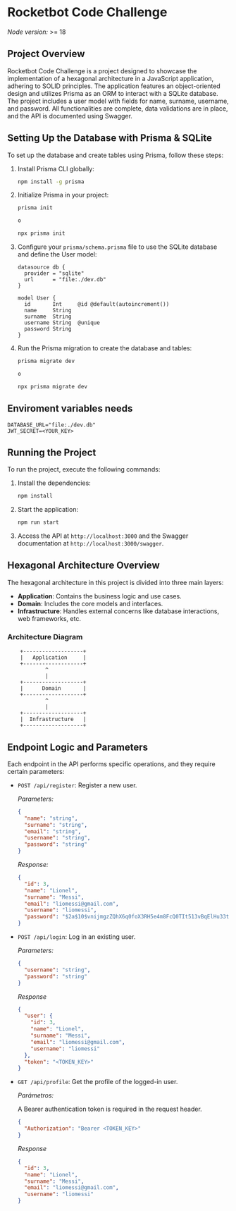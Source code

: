 # Rocketbot Code Challenge

_Node version:_ >= 18

## Project Overview

Rocketbot Code Challenge is a project designed to showcase the implementation of a hexagonal architecture in a JavaScript application, adhering to SOLID principles. The application features an object-oriented design and utilizes Prisma as an ORM to interact with a SQLite database. The project includes a user model with fields for name, surname, username, and password. All functionalities are complete, data validations are in place, and the API is documented using Swagger.

## Setting Up the Database with Prisma & SQLite

To set up the database and create tables using Prisma, follow these steps:

1. Install Prisma CLI globally:

   ```bash
   npm install -g prisma
   ```

2. Initialize Prisma in your project:

   ```bash
   prisma init

   o

   npx prisma init
   ```

3. Configure your `prisma/schema.prisma` file to use the SQLite database and define the User model:

   ```prisma
   datasource db {
     provider = "sqlite"
     url      = "file:./dev.db"
   }

   model User {
     id       Int     @id @default(autoincrement())
     name     String
     surname  String
     username String  @unique
     password String
   }
   ```

4. Run the Prisma migration to create the database and tables:

   ```bash
   prisma migrate dev

   o

   npx prisma migrate dev
   ```

## Enviroment variables needs

```
DATABASE_URL="file:./dev.db"
JWT_SECRET=<YOUR_KEY>
```

## Running the Project

To run the project, execute the following commands:

1. Install the dependencies:
   ```bash
   npm install
   ```
2. Start the application:
   ```bash
   npm run start
   ```
3. Access the API at `http://localhost:3000` and the Swagger documentation at `http://localhost:3000/swagger`.

## Hexagonal Architecture Overview

The hexagonal architecture in this project is divided into three main layers:

- **Application**: Contains the business logic and use cases.
- **Domain**: Includes the core models and interfaces.
- **Infrastructure**: Handles external concerns like database interactions, web frameworks, etc.

### Architecture Diagram

```
    +-------------------+
    |   Application     |
    +-------------------+
            ^
            |
    +-------------------+
    |      Domain       |
    +-------------------+
            ^
            |
    +-------------------+
    |  Infrastructure   |
    +-------------------+
```

## Endpoint Logic and Parameters

Each endpoint in the API performs specific operations, and they require certain parameters:

- `POST /api/register`: Register a new user.

  _Parameters:_

  ```json
  {
    "name": "string",
    "surname": "string",
    "email": "string",
    "username": "string",
    "password": "string"
  }
  ```

  _Response:_

  ```json
  {
    "id": 3,
    "name": "Lionel",
    "surname": "Messi",
    "email": "liomessi@gmail.com",
    "username": "liomessi",
    "password": "$2a$10$vnijmgzZQhX6q0foX3RH5e4m8FcQ0TIt513vBqElHu33tDlKoQT3m"
  }
  ```

- `POST /api/login`: Log in an existing user.

  _Parameters:_

  ```json
  {
    "username": "string",
    "password": "string"
  }
  ```

  _Response_

  ```json
  {
    "user": {
      "id": 3,
      "name": "Lionel",
      "surname": "Messi",
      "email": "liomessi@gmail.com",
      "username": "liomessi"
    },
    "token": "<TOKEN_KEY>"
  }
  ```

- `GET /api/profile`: Get the profile of the logged-in user.

  _Parámetros:_

  A Bearer authentication token is required in the request header.

  ```json
  {
    "Authorization": "Bearer <TOKEN_KEY>"
  }
  ```

  _Response_

  ```json
  {
    "id": 3,
    "name": "Lionel",
    "surname": "Messi",
    "email": "liomessi@gmail.com",
    "username": "liomessi"
  }
  ```
